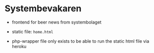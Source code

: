 # Systembevakaren

* frontend for beer news from systembolaget 

* static file: `home.html`

* php-wrapper file only exists to be able to run the static html file via heroku